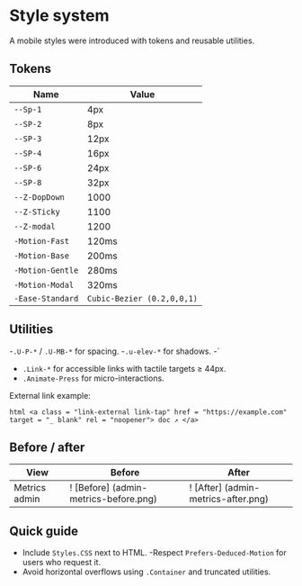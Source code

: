 # Style system

A mobile styles were introduced with tokens and reusable utilities.

## Tokens

| Name | Value |
| ------ | ----- |
| `--Sp-1` | 4px |
| `--SP-2` | 8px |
| `--SP-3` | 12px |
| `--SP-4` | 16px |
| `--SP-6` | 24px |
| `--SP-8` | 32px |
| `--Z-DopDown` | 1000 |
| `--Z-STicky` | 1100 |
| `--Z-modal` | 1200 |
| `-Motion-Fast` | 120ms |
| `-Motion-Base` | 200ms |
| `-Motion-Gentle` | 280ms |
| `-Motion-Modal` | 320ms |
| `-Ease-Standard` | `Cubic-Bezier (0.2,0,0,1)` |

## Utilities

-`.U-P-*` / `.U-MB-*` for spacing.
-`.u-elev-*` for shadows.
-`
- `.Link-*` for accessible links with tactile targets ≥ 44px.
- `.Animate-Press` for micro-interactions.

External link example:

`` html
<a class = "link-external link-tap" href = "https://example.com" target = "_ blank" rel = "noopener"> doc ↗ </a>
``

## Before / after

| View | Before | After |
| ------ | ------ | -------- |
| Metrics admin | ! [Before] (admin-metrics-before.png) | ! [After] (admin-metrics-after.png) |

## Quick guide

- Include `Styles.CSS` next to HTML.
-Respect `Prefers-Deduced-Motion` for users who request it.
- Avoid horizontal overflows using `.Container` and truncated utilities.